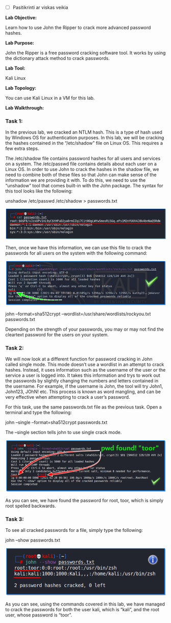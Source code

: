 - [ ] Pasitikrinti ar viskas veikia

**Lab Objective:**

Learn how to use John the Ripper to crack more advanced password hashes.

**Lab Purpose:**

John the Ripper is a free password cracking software tool. It works by using the dictionary attack method to crack passwords.

**Lab Tool:**

Kali Linux

**Lab Topology:**

You can use Kali Linux in a VM for this lab.

**Lab Walkthrough:**

### Task 1:

In the previous lab, we cracked an NTLM hash. This is a type of hash used by Windows OS for authentication purposes. In this lab, we will be cracking the hashes contained in the “/etc/shadow” file on Linux OS. This requires a few extra steps.

The /etc/shadow file contains password hashes for all users and services on a system. The /etc/passwd file contains details about each user on a Linux OS. In order to use John to crack the hashes in the shadow file, we need to combine both of these files so that John can make sense of the information we are providing it with. To do this, we need to use the “unshadow” tool that comes built-in with the John package. The syntax for this tool looks like the following:

unshadow /etc/passwd /etc/shadow > passwords.txt

![](attachements/63-1.png)

Then, once we have this information, we can use this file to crack the passwords for all users on the system with the following command:

![](attachements/63-2.png)

john –format=sha512crypt –wordlist=/usr/share/wordlists/rockyou.txt passwords.txt

Depending on the strength of your passwords, you may or may not find the cleartext password for the users on your system.

### Task 2:

We will now look at a different function for password cracking in John called single mode. This mode doesn’t use a wordlist in an attempt to crack hashes. Instead, it uses information such as the username of the user or the service a user is logged into. It takes this information and trys to work out the passwords by slightly changing the numbers and letters contained in the username. For example, if the username is John, the tool will try John1, John123, JOhN! etc. This process is known as word mangling, and can be very effective when attempting to crack a user’s password.

For this task, use the same passwords.txt file as the previous task. Open a terminal and type the following:

john –single –format=sha512crypt passwords.txt

The –single section tells john to use single crack mode.

![](attachements/63-3.png)

As you can see, we have found the password for root, toor, which is simply root spelled backwards.

### Task 3:

To see all cracked passwords for a file, simply type the following:

john –show passwords.txt

![](attachements/63-4.png)

As you can see, using the commands covered in this lab, we have managed to crack the passwords for both the user kali, which is “kali”, and the root user, whose password is “toor”.